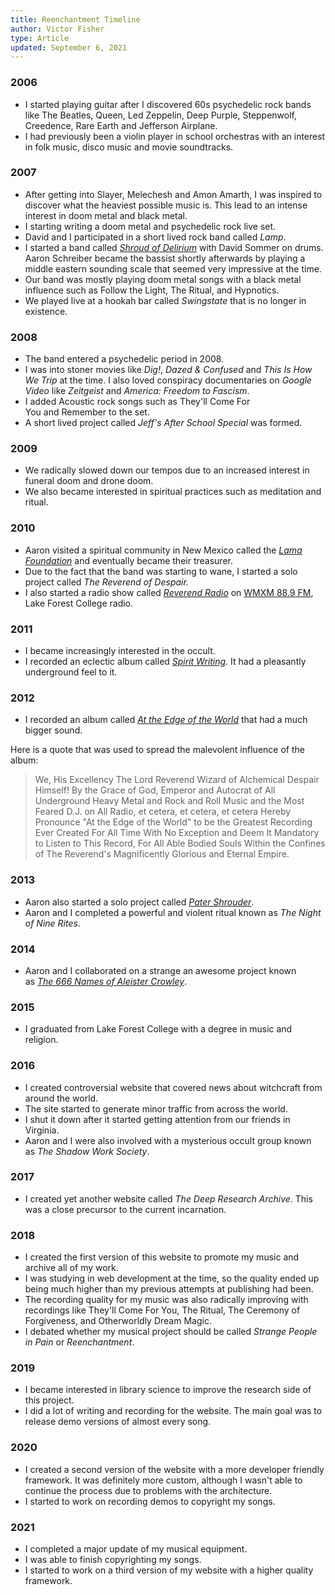 ```yaml
---
title: Reenchantment Timeline
author: Victor Fisher
type: Article
updated: September 6, 2021
---
```


<Post :title="title"></Post>

### 2006

-   I started playing guitar after I discovered 60s psychedelic rock bands like The Beatles, Queen, Led Zeppelin, Deep Purple, Steppenwolf, Creedence, Rare Earth and Jefferson Airplane.
-   I had previously been a violin player in school orchestras with an interest in folk music, disco music and movie soundtracks.

### 2007

-   After getting into Slayer, Melechesh and Amon Amarth, I was inspired to discover what the heaviest possible music is. This lead to an intense interest in doom metal and black metal.
-   I starting writing a doom metal and psychedelic rock live set.
-   David and I participated in a short lived rock band called *Lamp*.
-   I started a band called *[Shroud of Delirium](https://strangepeopleinpain.bandcamp.com/album/the-former-shroud-of-delirium)* with David Sommer on drums. Aaron Schreiber became the bassist shortly afterwards by playing a middle eastern sounding scale that seemed very impressive at the time.
-   Our band was mostly playing doom metal songs with a black metal influence such as Follow the Light, The Ritual, and Hypnotics.
-   We played live at a hookah bar called *Swingstate* that is no longer in existence.

<photo src="shroud-of-delirium-animation.gif" alt="The Former Shroud of Delirium" caption="The Former Shroud of Delirium"></photo>

### 2008

-   The band entered a psychedelic period in 2008.
-   I was into stoner movies like *Dig!*, *Dazed & Confused* and *This Is How We Trip* at the time. I also loved conspiracy documentaries on *Google Video* like *Zeitgeist* and *America: Freedom to Fascism*.
-   I added Acoustic rock songs such as They'll Come For You and Remember to the set.
-   A short lived project called *Jeff's After School Special* was formed.

### 2009

-   We radically slowed down our tempos due to an increased interest in funeral doom and drone doom.
-   We also became interested in spiritual practices such as meditation and ritual.

### 2010

-   Aaron visited a spiritual community in New Mexico called the *[Lama Foundation](https://www.lamafoundation.org/)* and eventually became their treasurer.
-   Due to the fact that the band was starting to wane, I started a solo project called *The Reverend of Despair.*
-   I also started a radio show called *[Reverend Radio](https://strangepeopleinpain.bandcamp.com/album/the-reverend-radio-promos)* on [WMXM 88.9 FM](http://wmxm.org/), Lake Forest College radio.

<photo src="forest-reverend.jpg" alt="The Lord Reverend Wizard of Alchemical Despair" caption="Behold, The Lord Reverend Wizard of Alchemical Despair!"></photo>

### 2011

-   I became increasingly interested in the occult.
-   I recorded an eclectic album called *[Spirit Writing](https://strangepeopleinpain.bandcamp.com/album/spirit-writing)*. It had a pleasantly underground feel to it.

### 2012

-   I recorded an album called *[At the Edge of the World](https://strangepeopleinpain.bandcamp.com/album/at-the-edge-of-the-world)* that had a much bigger sound.

Here is a quote that was used to spread the malevolent influence of the album:
> We, His Excellency The Lord Reverend Wizard of Alchemical Despair Himself! By the Grace of God, Emperor and Autocrat of All Underground Heavy Metal and Rock and Roll Music and the Most Feared D.J. on All Radio, et cetera, et cetera, et cetera Hereby Pronounce "At the Edge of the World" to be the Greatest Recording Ever Created For All Time With No Exception and Deem It Mandatory to Listen to This Record, For All Able Bodied Souls Within the Confines of The Reverend's Magnificently Glorious and Eternal Empire.

<photo src="at-the-edge-of-the-world.jpg" alt="At the Edge of the World" caption="Aaron depicted on the cover of my album."></photo>

### 2013

-   Aaron also started a solo project called *[Pater Shrouder](https://patershrouder.bandcamp.com/)*.
-   Aaron and I completed a powerful and violent ritual known as *The Night of Nine Rites*.

<photo src="shadow-work-by-pater-shrouder.jpg" alt="Shadow Work by Pater Shrouder"></photo>

### 2014

-   Aaron and I collaborated on a strange an awesome project known as *[The 666 Names of Aleister Crowley](https://patershrouder.bandcamp.com/track/666-names-of-aleister-crowley-demos)*.

### 2015

-   I graduated from Lake Forest College with a degree in music and religion.

### 2016

-   I created controversial website that covered news about witchcraft from around the world.
-   The site started to generate minor traffic from across the world.
-   I shut it down after it started getting attention from our friends in Virginia.
-   Aaron and I were also involved with a mysterious occult group known as *The Shadow Work Society*.

<photo src="strange-people-in-pain.jpg" alt="At the Edge of the World" caption="We are really evil!"></photo>

### 2017

-   I created yet another website called *The Deep Research Archive*. This was a close precursor to the current incarnation.

### 2018

-   I created the first version of this website to promote my music and archive all of my work.
-   I was studying in web development at the time, so the quality ended up being much higher than my previous attempts at publishing had been.
-   The recording quality for my music was also radically improving with recordings like They'll Come For You, The Ritual, The Ceremony of Forgiveness, and Otherworldly Dream Magic.
-   I debated whether my musical project should be called *Strange People in Pain* or *Reenchantment*.

### 2019

-   I became interested in library science to improve the research side of this project.
- I did a lot of writing and recording for the website. The main goal was to release demo versions of almost every song.

### 2020

- I created a second version of the website with a more developer friendly framework. It was definitely more custom, although I wasn't able to continue the process due to problems with the architecture.
- I started to work on recording demos to copyright my songs.

### 2021

- I completed a major update of my musical equipment.
- I was able to finish copyrighting my songs.
- I started to work on a third version of my website with a higher quality framework.
